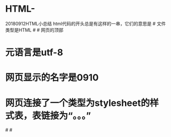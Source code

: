 # HTML-
20180912HTML小总结
html代码的开头总是有这样的一串，它们的意思是
#<!DOCTYPE html>  文件类型是HTML
#<html>
#<head>                     网页的顶部
#	<meta charset="utf-8">    元语言是utf-8
#	<title>test0910</title>   网页显示的名字是0910
#	<link rel="stylesheet" href="./html0910.css">   网页连接了一个类型为stylesheet的样式表，表链接为“。。。”
#</head>
#</html>
